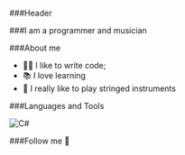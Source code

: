 ###Header

###I am a programmer and musician

###About me

- 👌🏻 I like to write code;
- 📚 I love learning
- 🎵 I really like to play stringed instruments

###Languages and Tools

![C#](https://img.shields.io/badge/-<C#>-682977)


###Follow me 🎸


